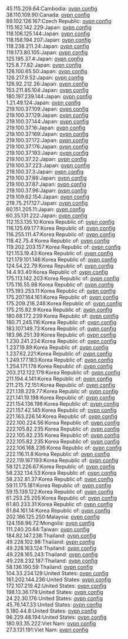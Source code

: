 45.115.209.64:Cambodia: [ovpn config](vpn/45_115_209_64.ovpn)  
38.110.109.90:Canada: [ovpn config](vpn/38_110_109_90.ovpn)  
89.102.126.167:Czech Republic: [ovpn config](vpn/89_102_126_167.ovpn)  
115.162.142.229:Japan: [ovpn config](vpn/115_162_142_229.ovpn)  
118.106.125.144:Japan: [ovpn config](vpn/118_106_125_144.ovpn)  
118.158.194.207:Japan: [ovpn config](vpn/118_158_194_207.ovpn)  
118.238.211.24:Japan: [ovpn config](vpn/118_238_211_24.ovpn)  
119.173.80.105:Japan: [ovpn config](vpn/119_173_80_105.ovpn)  
125.195.37.4:Japan: [ovpn config](vpn/125_195_37_4.ovpn)  
125.8.77.82:Japan: [ovpn config](vpn/125_8_77_82.ovpn)  
126.100.65.50:Japan: [ovpn config](vpn/126_100_65_50.ovpn)  
126.217.9.52:Japan: [ovpn config](vpn/126_217_9_52.ovpn)  
126.92.212.26:Japan: [ovpn config](vpn/126_92_212_26.ovpn)  
153.211.85.104:Japan: [ovpn config](vpn/153_211_85_104.ovpn)  
180.197.239.144:Japan: [ovpn config](vpn/180_197_239_144.ovpn)  
1.21.49.124:Japan: [ovpn config](vpn/1_21_49_124.ovpn)  
219.100.37.109:Japan: [ovpn config](vpn/219_100_37_109.ovpn)  
219.100.37.129:Japan: [ovpn config](vpn/219_100_37_129.ovpn)  
219.100.37.144:Japan: [ovpn config](vpn/219_100_37_144.ovpn)  
219.100.37.16:Japan: [ovpn config](vpn/219_100_37_16.ovpn)  
219.100.37.169:Japan: [ovpn config](vpn/219_100_37_169.ovpn)  
219.100.37.172:Japan: [ovpn config](vpn/219_100_37_172.ovpn)  
219.100.37.176:Japan: [ovpn config](vpn/219_100_37_176.ovpn)  
219.100.37.193:Japan: [ovpn config](vpn/219_100_37_193.ovpn)  
219.100.37.22:Japan: [ovpn config](vpn/219_100_37_22.ovpn)  
219.100.37.223:Japan: [ovpn config](vpn/219_100_37_223.ovpn)  
219.100.37.3:Japan: [ovpn config](vpn/219_100_37_3.ovpn)  
219.100.37.86:Japan: [ovpn config](vpn/219_100_37_86.ovpn)  
219.100.37.87:Japan: [ovpn config](vpn/219_100_37_87.ovpn)  
219.100.37.96:Japan: [ovpn config](vpn/219_100_37_96.ovpn)  
219.109.62.154:Japan: [ovpn config](vpn/219_109_62_154.ovpn)  
219.75.217.127:Japan: [ovpn config](vpn/219_75_217_127.ovpn)  
60.151.205.11:Japan: [ovpn config](vpn/60_151_205_11.ovpn)  
60.35.131.222:Japan: [ovpn config](vpn/60_35_131_222.ovpn)  
112.153.135.10:Korea Republic of: [ovpn config](vpn/112_153_135_10.ovpn)  
116.125.69.177:Korea Republic of: [ovpn config](vpn/116_125_69_177.ovpn)  
116.255.111.47:Korea Republic of: [ovpn config](vpn/116_255_111_47.ovpn)  
118.42.75.4:Korea Republic of: [ovpn config](vpn/118_42_75_4.ovpn)  
119.202.203.157:Korea Republic of: [ovpn config](vpn/119_202_203_157.ovpn)  
121.153.19.43:Korea Republic of: [ovpn config](vpn/121_153_19_43.ovpn)  
121.179.101.146:Korea Republic of: [ovpn config](vpn/121_179_101_146.ovpn)  
124.54.22.79:Korea Republic of: [ovpn config](vpn/124_54_22_79.ovpn)  
14.4.93.40:Korea Republic of: [ovpn config](vpn/14_4_93_40.ovpn)  
175.113.142.203:Korea Republic of: [ovpn config](vpn/175_113_142_203.ovpn)  
175.116.55.98:Korea Republic of: [ovpn config](vpn/175_116_55_98.ovpn)  
175.193.253.11:Korea Republic of: [ovpn config](vpn/175_193_253_11.ovpn)  
175.207.164.161:Korea Republic of: [ovpn config](vpn/175_207_164_161.ovpn)  
175.209.216.246:Korea Republic of: [ovpn config](vpn/175_209_216_246.ovpn)  
175.215.82.9:Korea Republic of: [ovpn config](vpn/175_215_82_9.ovpn)  
180.68.172.239:Korea Republic of: [ovpn config](vpn/180_68_172_239.ovpn)  
180.71.245.116:Korea Republic of: [ovpn config](vpn/180_71_245_116.ovpn)  
183.107.149.73:Korea Republic of: [ovpn config](vpn/183_107_149_73.ovpn)  
183.96.251.39:Korea Republic of: [ovpn config](vpn/183_96_251_39.ovpn)  
1.230.241.234:Korea Republic of: [ovpn config](vpn/1_230_241_234.ovpn)  
1.237.19.89:Korea Republic of: [ovpn config](vpn/1_237_19_89.ovpn)  
1.237.62.221:Korea Republic of: [ovpn config](vpn/1_237_62_221.ovpn)  
1.249.177.183:Korea Republic of: [ovpn config](vpn/1_249_177_183.ovpn)  
1.254.171.178:Korea Republic of: [ovpn config](vpn/1_254_171_178.ovpn)  
203.212.122.179:Korea Republic of: [ovpn config](vpn/203_212_122_179.ovpn)  
211.194.4.141:Korea Republic of: [ovpn config](vpn/211_194_4_141.ovpn)  
211.215.72.151:Korea Republic of: [ovpn config](vpn/211_215_72_151.ovpn)  
221.138.229.77:Korea Republic of: [ovpn config](vpn/221_138_229_77.ovpn)  
221.141.19.198:Korea Republic of: [ovpn config](vpn/221_141_19_198.ovpn)  
221.154.136.198:Korea Republic of: [ovpn config](vpn/221_154_136_198.ovpn)  
221.157.42.145:Korea Republic of: [ovpn config](vpn/221_157_42_145.ovpn)  
221.163.226.14:Korea Republic of: [ovpn config](vpn/221_163_226_14.ovpn)  
222.100.224.56:Korea Republic of: [ovpn config](vpn/222_100_224_56.ovpn)  
222.105.82.235:Korea Republic of: [ovpn config](vpn/222_105_82_235.ovpn)  
222.105.82.235:Korea Republic of: [ovpn config](vpn/222_105_82_235.ovpn)  
222.105.82.235:Korea Republic of: [ovpn config](vpn/222_105_82_235.ovpn)  
222.106.168.236:Korea Republic of: [ovpn config](vpn/222_106_168_236.ovpn)  
222.116.11.8:Korea Republic of: [ovpn config](vpn/222_116_11_8.ovpn)  
222.119.167.193:Korea Republic of: [ovpn config](vpn/222_119_167_193.ovpn)  
58.121.226.67:Korea Republic of: [ovpn config](vpn/58_121_226_67.ovpn)  
58.232.134.53:Korea Republic of: [ovpn config](vpn/58_232_134_53.ovpn)  
58.232.81.37:Korea Republic of: [ovpn config](vpn/58_232_81_37.ovpn)  
59.11.175.181:Korea Republic of: [ovpn config](vpn/59_11_175_181.ovpn)  
59.15.139.122:Korea Republic of: [ovpn config](vpn/59_15_139_122.ovpn)  
61.253.25.205:Korea Republic of: [ovpn config](vpn/61_253_25_205.ovpn)  
61.80.233.31:Korea Republic of: [ovpn config](vpn/61_80_233_31.ovpn)  
61.84.161.14:Korea Republic of: [ovpn config](vpn/61_84_161_14.ovpn)  
202.186.125.250:Malaysia: [ovpn config](vpn/202_186_125_250.ovpn)  
124.158.96.72:Mongolia: [ovpn config](vpn/124_158_96_72.ovpn)  
111.240.20.64:Taiwan: [ovpn config](vpn/111_240_20_64.ovpn)  
184.82.147.238:Thailand: [ovpn config](vpn/184_82_147_238.ovpn)  
49.228.102.98:Thailand: [ovpn config](vpn/49_228_102_98.ovpn)  
49.228.163.124:Thailand: [ovpn config](vpn/49_228_163_124.ovpn)  
49.228.165.243:Thailand: [ovpn config](vpn/49_228_165_243.ovpn)  
49.228.232.187:Thailand: [ovpn config](vpn/49_228_232_187.ovpn)  
58.136.190.59:Thailand: [ovpn config](vpn/58_136_190_59.ovpn)  
104.33.234.129:United States: [ovpn config](vpn/104_33_234_129.ovpn)  
161.202.144.236:United States: [ovpn config](vpn/161_202_144_236.ovpn)  
172.107.219.42:United States: [ovpn config](vpn/172_107_219_42.ovpn)  
198.13.36.179:United States: [ovpn config](vpn/198_13_36_179.ovpn)  
24.22.30.176:United States: [ovpn config](vpn/24_22_30_176.ovpn)  
45.76.147.33:United States: [ovpn config](vpn/45_76_147_33.ovpn)  
5.180.44.8:United States: [ovpn config](vpn/5_180_44_8.ovpn)  
96.229.48.194:United States: [ovpn config](vpn/96_229_48_194.ovpn)  
180.93.35.222:Viet Nam: [ovpn config](vpn/180_93_35_222.ovpn)  
27.3.131.191:Viet Nam: [ovpn config](vpn/27_3_131_191.ovpn)  
